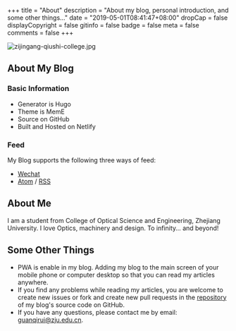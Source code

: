 +++
title = "About"
description = "About my blog, personal introduction, and some other things…"
date = "2019-05-01T08:41:47+08:00"
dropCap = false
displayCopyright = false
gitinfo = false
badge = false
meta = false
comments = false
+++

![zijingang-qiushi-college.jpg](/images/zijingang-qiushi-college.jpg "Zijingang Campus of Zhejiang University · Qiushi College")

## About My Blog

### Basic Information

+ Generator is Hugo
+ Theme is MemE
+ Source on GitHub
+ Built and Hosted on Netlify

### Feed

My Blog supports the following three ways of feed:

+ <a href="/images/wechat-official-accounts.svg" target="_blank">Wechat</a>
+ <a href="/atom.xml" target="_blank">Atom</a> / <a href="/rss.xml" target="_blank">RSS</a>

## About Me

I am a student from College of Optical Science and Engineering, Zhejiang University. I love Optics, machinery and design. To infinity… and beyond!

## Some Other Things

+ PWA is enable in my blog. Adding  my blog to the main screen of your mobile phone or computer desktop so that you can read my articles anywhere.
+ If you find any problems while reading my articles, you are welcome to create new issues or fork and create new pull requests in the [repository](https://github.com/guanqr/blog) of my blog's source code on GitHub.
+ If you have any questions, please contact me by email: [guanqirui@zju.edu.cn](mailto:guanqirui@zju.edu.cn).